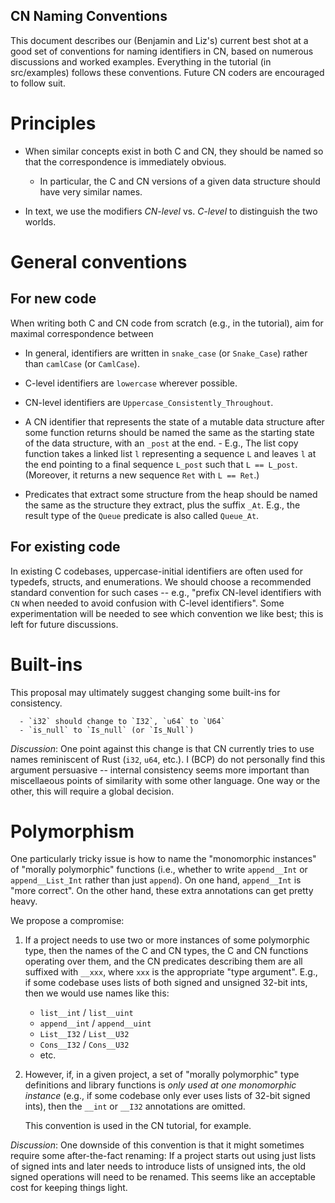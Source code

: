 CN Naming Conventions
---------------------

This document describes our (Benjamin and Liz's) current best shot at
a good set of conventions for naming identifiers in CN, based on
numerous discussions and worked examples. Everything in the tutorial
(in src/examples) follows these conventions. Future CN coders are
encouraged to follow suit.

# Principles

- When similar concepts exist in both C and CN, they should be named
  so that the correspondence is immediately obvious.
     - In particular, the C and CN versions of a given data structure
       should have very similar names.

- In text, we use the modifiers _CN-level_ vs. _C-level_ to
  distinguish the two worlds.

# General conventions

 ## For new code

When writing both C and CN code from scratch (e.g., in the tutorial),
aim for maximal correspondence between

- In general, identifiers are written in `snake_case` (or
  `Snake_Case`) rather than `camlCase` (or `CamlCase`).

- C-level identifiers are `lowercase` wherever possible.

- CN-level identifiers are `Uppercase_Consistently_Throughout`.

- A CN identifier that represents the state of a mutable data
  structure after some function returns should be named the same as
  the starting state of the data structure, with an `_post` at the
  end.
      - E.g., The list copy function takes a linked list `l`
        representing a sequence `L` and leaves `l` at the end pointing
        to a final sequence `L_post` such that `L == L_post`.
        (Moreover, it returns a new sequence `Ret` with `L == Ret`.)

- Predicates that extract some structure from the heap should be named
  the same as the structure they extract, plus the suffix `_At`.
  E.g., the result type of the `Queue` predicate is also called
  `Queue_At`.

## For existing code

In existing C codebases, uppercase-initial identifiers are often used
for typedefs, structs, and enumerations.  We should choose a
recommended standard convention for such cases -- e.g., "prefix
CN-level identifiers with `CN` when needed to avoid confusion with
C-level identifiers".  Some experimentation will be needed to see
which convention we like best; this is left for future discussions.

# Built-ins

This proposal may ultimately suggest changing some built-ins for
consistency.

      - `i32` should change to `I32`, `u64` to `U64`
      - `is_null` to `Is_null` (or `Is_Null`)

*Discussion*: One point against this change is that CN currently tries
to use names reminiscent of Rust (`i32`, `u64`, etc.).  I (BCP) do not
personally find this argument persuasive -- internal consistency seems
more important than miscellaeous points of similarity with some other
language.  One way or the other, this will require a global decision.

# Polymorphism

One particularly tricky issue is how to name the "monomorphic
instances" of "morally polymorphic" functions (i.e., whether to write
`append__Int` or `append__List_Int` rather than just `append`).  On
one hand, `append__Int` is "more correct".  On the other hand, these
extra annotations can get pretty heavy.

We propose a compromise:

1. If a project needs to use two or more instances of some polymorphic
   type, then the names of the C and CN types, the C and CN functions
   operating over them, and the CN predicates describing them are all
   suffixed with `__xxx`, where `xxx` is the appropriate "type
   argument".  E.g., if some codebase uses lists of both signed and
   unsigned 32-bit ints, then we would use names like this:
      - `list__int` / `list__uint`
      - `append__int` / `append__uint`
      - `List__I32` / `List__U32`
      - `Cons__I32` / `Cons__U32`
      - etc.

2. However, if, in a given project, a set of "morally polymorphic"
   type definitions and library functions is *only used at one
   monomorphic instance* (e.g., if some codebase only ever uses lists
   of 32-bit signed ints), then the `__int` or `__I32` annotations are
   omitted.

   This convention is used in the CN tutorial, for example.

*Discussion*: One downside of this convention is that it might
sometimes require some after-the-fact renaming: If a project starts
out using just lists of signed ints and later needs to introduce lists
of unsigned ints, the old signed operations will need to be renamed.
This seems like an acceptable cost for keeping things light.
